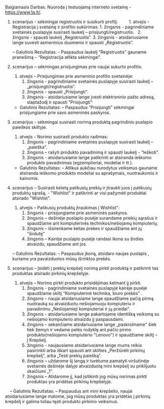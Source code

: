 Baigiamasis Darbas.
Nuoroda į testuojamą interneto svetainę - https://www.1a.lt/.


1. scenarijus - sėkmingai registruotis ir susikurti profilį.       
    1. atvejis - Registracija į svetainę ir profilio sukūrimas:
         1. žingsnis - pagrindiniame svetainės puslapyje susirasti laukelį – prisijungti/registruotis.
         2. žingsnis - spausti laukelį „Registruotis“.
         3. žingsnis - atsidariusiame lange suvesti asmeninius duomenis ir spausti „Registruotis“.

     – Galutinis Rezultatas:
           - Paspaudus laukelį “Registruotis” gauname pranešimą – “Registracija atlikta sėkmingai”.
         
                  
2. scenarijus – sėkmingas prisijungimas prie naujai sukurto profilio. 
    1. atvejis – Prisijungimas prie asmeninio profilio svetainėje: 
         1. žingsnis - pagrindiniame svetainės puslapyje susirasti laukelį – „prisijungti/registruotis“.
         2. žingsnis - spausti „Prisijungti“.
         3. žingsnis - atsidariusiame lange įvesti elektroninio pašto adresą, slaptažodį ir spausti “Prisijungti”·  
              
     - Galutinis Rezultatas:
           – Paspaudus “Prisijungti” sėkmingai prisijungiame prie savo asmeninės paskyros.
           
                
 3. scenarijus - sėkmingai susirasti norimą produktą pagrindinio puslapio paieškos skiltyje.
     1. atvejis - Norimo susirasti produkto radimas:
          1. žingsnis - pagrindiniame svetainės puslapyje susirasti laukelį – „paieška".
          2. žingsnis – rašyti produkto pavadinimą ir spausti laukelį - “Ieškoti“. 
          3. žingsnis - atsidariusiame lange patikrinti ar atsiranda ieškomo produkto pavadinimas (egzemplioriai, modeliai ir tt.). 
              
      - Galutinis Rezultatas:
            – Atlikus aukčiau nurodytus veiksmus gauname atsiranda ieškomo produkto modeliai su aprašymais, nuotraukomis ir kainomis.                            
 

 4. scenarijus – Susirasti keletą patikusių prekių ir įtraukti juos į patikusių produktų sąrašą, - "Wishlist" ir patikrinti ar visi pažymėti produktai atsirado      "Wishlist".
     1. atvejis – Patikusių produktų įtraukimas į Wishlist":
          1. žingsnis - prisijungiame prie asmeninės paskyros.
          2. žingsnis – dešinėje puslapio pusėje surandame priekių sąrašus ir spaudžiame ant kompiuterinės technikos/nešiojamų kompiuterių.
          3. žingsnis – išsirenkame kelias prekes ir spaudžiame ant jų "širdutę"
          4. žingsnis – Kairėje puslapio pusėje randasi ikona su širdies atvaizdu, spaudžiame ant jos.
     
      – Galutinis Rezultatas:
            – Paspaudus įkoną, atsidaro naujas puslapis , kuriame yra pavaizduotos mūsų išrinktos prekės.
           
              
 5. scenarijus – Įsidėti į prekių krepšelį norimą pirkti produktą ir patikrinti tas produktas atsirado pirkinių krepšelyje.
     1. atvejis – Norimo pirkti produkto prisidėjimas ketinant jį pirkti.
          1. žingsnis - pagrindiniame svetainės puslapyje kairėje pusėje spaudžiame skiltį “Kompiuterinė technika, biuro prekės” .
          2. žingsnis – naujai atsidariusiame lange spaudžiame pačią pirmą nuotrauką su atvaizduotu nešiojamuoju kompiuteriu ir pavadinimu „Nešiojamieji kompiuteriai                           ir jų priedai“.
          3. žingsnis - atsidariusiame lange pakartojame identišką veiksmą su nešiojamo kompiuterio atvaizdu jį paspausdami.
          4. žingsnis – sekančiame atsidariusiame lange „paskroliname" šiek tiek žemyn ir vedame pelės rodyklę ant pačio pirmo produkto(nešiojamo kompiuterio "Lenovo")                         ir spaudžiame skiltį – Į Krepšelį.
          5. žingsnis - naujausiame atsidariusiame lange mums reikia pasirinkti arba iškart spausti ant skilties „Peržiūrėti pirkinių krepšelį“, arba „Testi prekių                             paiešką“.
          6. žingsnis – uždarome šį langą ir turėtume pamatyti viršutinėje svetainės dešinėje dalyje atvaizduotą mini krepšelį su priklijuotu skaičiumi „1“.
          7. žingsnis – Atidarome jį, kad įsitikinti jog mūsų norimas pirkti produktas yra pridėtas pirkinių krepšelyje.
          
          
      – Galutinis Rezultatas:
            – Paspaudus ant mini krepšelio, naujai atsidariusiame lange matome, jog mūsų produktas yra pridėtas į pirkinių krepšelį ir galima toliau tęsti produkto                             pirkimo veiksmus.
